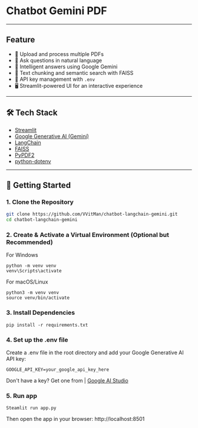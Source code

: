 # Chatbot Gemini PDF

---

## Feature
- 📄 Upload and process multiple PDFs
- 🤖 Ask questions in natural language
- 🧠 Intelligent answers using Google Gemini
- 🧷 Text chunking and semantic search with FAISS
- 🔐 API key management with `.env`
- 🖥️ Streamlit-powered UI for an interactive experience

---

## 🛠 Tech Stack

- [Streamlit](https://streamlit.io/)
- [Google Generative AI (Gemini)](https://ai.google.dev/)
- [LangChain](https://www.langchain.com/)
- [FAISS](https://github.com/facebookresearch/faiss)
- [PyPDF2](https://pypi.org/project/PyPDF2/)
- [python-dotenv](https://pypi.org/project/python-dotenv/)

---

## 🔧 Getting Started

### 1. Clone the Repository

```bash
git clone https://github.com/VVitMan/chatbot-langchain-gemini.git
cd chatbot-langchain-gemini
```

### 2. Create & Activate a Virtual Environment (Optional but Recommended)
For Windows
```
python -m venv venv
venv\Scripts\activate
```
For macOS/Linux
```
python3 -m venv venv
source venv/bin/activate
```

### 3. Install Dependencies
```
pip install -r requirements.txt
```

### 4. Set up the .env file
Create a .env file in the root directory and add your Google Generative AI API key:
```
GOOGLE_API_KEY=your_google_api_key_here
```
Don't have a key? Get one from | [Google AI Studio]("https://aistudio.google.com/app/apikey)

### 5. Run app
```
Steamlit run app.py
```
Then open the app in your browser: http://localhost:8501

